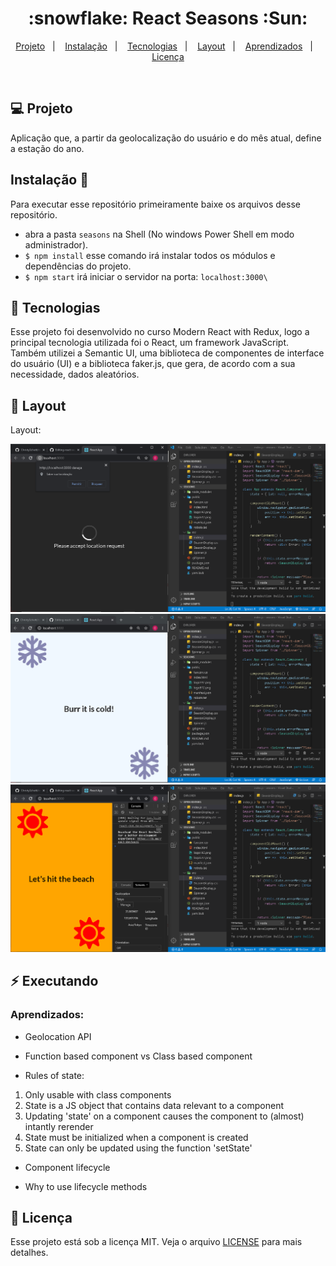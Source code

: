 <h1 align="center">
  :snowflake: React Seasons :Sun:
</h1>

<p align="center">
<a href="#-projeto">Projeto</a>&nbsp;&nbsp;&nbsp;|&nbsp;&nbsp;&nbsp;
  <a href="#instalação-rocket">Instalação</a>&nbsp;&nbsp;&nbsp;|&nbsp;&nbsp;&nbsp;
  <a href="#rocket-tecnologias">Tecnologias</a>&nbsp;&nbsp;&nbsp;|&nbsp;&nbsp;&nbsp;  
  <a href="#-layout">Layout</a>&nbsp;&nbsp;&nbsp;|&nbsp;&nbsp;&nbsp;
  <a href="#zap-executando">Aprendizados</a>&nbsp;&nbsp;&nbsp;|&nbsp;&nbsp;&nbsp;
  <a href="#memo-licença">Licença</a>
</p>

<br>

## 💻 Projeto

Aplicação que, a partir da geolocalização do usuário e do mês atual, define a estação do ano.

## Instalação 🚀

Para executar esse repositório primeiramente baixe os arquivos desse repositório.

- abra a pasta `seasons` na Shell (No windows Power Shell em modo administrador). 
- `$ npm install` esse comando irá instalar todos os módulos e dependências do projeto.
- `$ npm start` irá iniciar o servidor na porta: `localhost:3000\` 

## :rocket: Tecnologias

Esse projeto foi desenvolvido no curso Modern React with Redux, logo a principal tecnologia utilizada foi o React, um framework JavaScript. Também utilizei a Semantic UI, uma biblioteca de componentes de interface do usuário (UI) e a biblioteca faker.js, que gera, de acordo com a sua necessidade, dados aleatórios.

## 🎨 Layout

Layout: 

![Layout do projeto](https://github.com/ChristySchott/react-seasons/blob/master/layout0.PNG)
![Layout do projeto](https://github.com/ChristySchott/react-seasons/blob/master/layout1.PNG)
![Layout do projeto](https://github.com/ChristySchott/react-seasons/blob/master/layout2.PNG)

## :zap: Executando

### Aprendizados:

- Geolocation API

- Function based component vs Class based component

- Rules of state:
1. Only usable with class components
2. State  is a JS object that contains data relevant to a component
3. Updating 'state' on a component causes the component to (almost) intantly rerender
4. State must be initialized when a component is created
5. State can only be updated using the function 'setState'

- Component lifecycle

- Why to use lifecycle methods


## :memo: Licença

Esse projeto está sob a licença MIT. Veja o arquivo [LICENSE](LICENSE.md) para mais detalhes.

